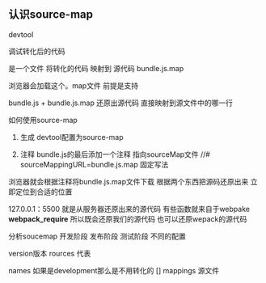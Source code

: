 ## 认识source-map

devtool

调试转化后的代码

是一个文件
将转化的代码 映射到 源代码
bundle.js.map

浏览器会加载这个。map文件 前提是支持

bundle.js + bundle.js.map 还原出源代码
直接映射到源文件中的哪一行

如何使用source-map
1. 生成
devtool配置为source-map

2. 注释
bundle.js的最后添加一个注释 指向sourceMap文件
//# sourceMappingURL=bundle.js.map 固定写法

浏览器就会根据注释将bundle.js.map文件下载 根据两个东西把源码还原出来
立即定位到合适的位置

127.0.0.1：5500 就是从服务器还原出来的源代码
有些函数就来自于webpake
__webpack_require__
所以既会还原我们的源代码
也可以还原wepack的源代码

分析soucemap
开发阶段
发布阶段
测试阶段
不同的配置

version版本
rources 代表

names 如果是development那么是不用转化的 []
mappings 源文件


